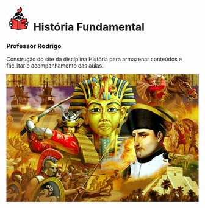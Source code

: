 # ![História](/img/icon_medievalBook.png) História Fundamental

### Professor Rodrigo

Construção do site da disciplina História para armazenar conteúdos e facilitar o acompanhamento das aulas.

![História](/img/history_readme.jpg)
